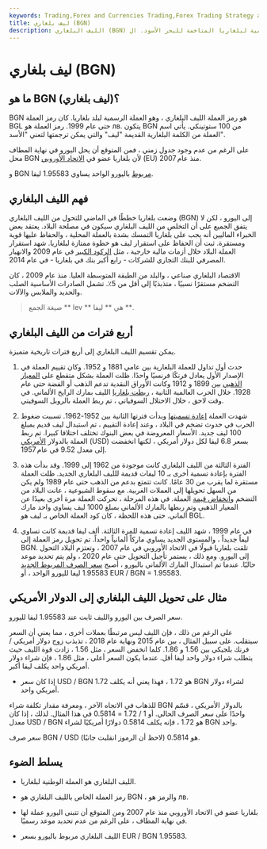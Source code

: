 ```yaml
---
keywords: Trading,Forex and Currencies Trading,Forex Trading Strategy and Education,Strategy and Education
title: ليف بلغاري (BGN)
description: الليف البلغاري (BGN) هو العملة الرسمية لبلغاريا المتاخمة للبحر الأسود. ال BGN مرتبط باليورو والذي سيحل في النهاية محل الليف.
---
```


# ليف بلغاري (BGN)
## ما هو BGN (ليف بلغاري)؟

BGN هو رمز العملة الليف البلغاري ، وهو العملة الرسمية لبلد بلغاريا. كان رمز العملة BGL حتى عام 1999. رمز العملة هو лв. يتكون BGN من 100 ستوتينكي. يأتي اسم العملة من الكلمة البلغارية القديمة "ليف" والتي يمكن ترجمتها لتعني "الأسد".

على الرغم من عدم وجود جدول زمني ، فمن المتوقع أن يحل اليورو في نهاية المطاف محل BGN لأن بلغاريا عضو في [الاتحاد الأوروبي](/europeanunion) (EU) منذ عام 2007.

و BGN [مربوط](/pegging) باليورو الواحد يساوي 1.95583 ليفا.

## فهم الليف البلغاري

وضعت بلغاريا خططًا في الماضي للتحول من الليف البلغاري (BGN) إلى اليورو ، لكن لا يتفق الجميع على أن التخلص من الليف البلغاري سيكون في مصلحة البلاد. يعتقد بعض الخبراء الماليين أنه يجب على بلغاريا التمسك بشدة بالعملة المحلية ، والحفاظ عليها قوية ومستقرة. ثبت أن الحفاظ على استقرار ليف هو خطوة ممتازة لبلغاريا. شهد استقرار العملة البلاد خلال أزمات مالية خارجية ، مثل [الركود الكبير](/great-recession) في عام 2009 والانهيار المصرفي للبنك التجاري للشركات - رابع أكبر بنك في بلغاريا - في عام 2014.

الاقتصاد البلغاري صناعي ، والبلد من الطبقة المتوسطة العليا. منذ عام 2009 ، كان التضخم مستقرًا نسبيًا ، متذبذبًا إلى أقل من 5٪. تشمل الصادرات الأساسية الصلب والحديد والملابس والآلات.

> صيغة الجمع ** lev ** هي ** ليفا **.

>

## أربع فترات من الليف البلغاري

يمكن تقسيم الليف البلغاري إلى أربع فترات تاريخية متميزة.

1. حدث أول تداول للعملة البلغارية بين عامي 1881 و 1952. وكان تقييم العملة في الإصدار الأول يعادل فرنكًا فرنسيًا واحدًا. ظلت العملة بشكل متقطع على [المعيار الذهبي](/goldstandard) بين 1899 و 1912 وكانت الأوراق النقدية تدعم الذهب أو الفضة حتى عام 1928. خلال الحرب العالمية الثانية ، [ربطت بلغاريا](/pegging) الليف بمارك الرايخ الألماني. في وقت لاحق ، خلال الاحتلال السوفياتي ، تم ربط العملة بالروبل السوفيتي.

1. شهدت العملة [إعادة تسميتها](/redenomination) وبدأت فترتها الثانية بين 1952-1962. تسببت ضغوط الحرب في حدوث تضخم في البلاد ، وعند إعادة التقييم ، تم استبدال ليف قديم بمبلغ 100 ليف جديد. الأسعار المعروضة في بعض البنوك تختلف اختلافا كبيرا. تم ربط العملة بالدولار [الأمريكي](/usd-united-states-dollar) (USD) بسعر 6.8 ليفا لكل دولار أمريكي ، لكنها انخفضت إلى معدل 9.52 في عام 1957.

1. الفترة الثالثة من الليف البلغاري كانت موجودة من 1962 إلى 1999. وقد بدأت هذه الفترة بإعادة تسمية أخرى بـ 10 ليفات قديمة للليف البلغاري الجديد. ظلت العملة مستقرة لما يقرب من 30 عامًا. كانت تتمتع بدعم من الذهب حتى عام 1989 ولم يكن من السهل تحويلها إلى العملات الغربية. مع سقوط الشيوعية ، عانت البلاد من التضخم [وانخفاض قيمة](/devaluation) العملة. في هذه المرحلة ، تحركت العملة مرة أخرى بعيدًا عن المعيار الذهبي وتم ربطها بالمارك الألماني بمبلغ 1000 ليف يساوي واحد مارك ألماني. حتى هذه اللحظة ، كان كود العملة الخاص بـ ليف هو BGL.

1. في عام 1999 ، شهد الليف إعادة تسمية للمرة الثالثة. ألف ليفا قديمة كانت تساوي ليفاً جديداً ، والمستوى الجديد يساوي ماركاً ألمانياً واحداً. تم تحويل رمز العملة إلى BGN. تلقت بلغاريا قبولًا في الاتحاد الأوروبي في عام 2007 ، وتعتزم البلاد التحول إلى اليورو. ومع ذلك ، يستمر تأجيل التحويل حتى عام 2020 ، ولم يتم تحديد موعد حاليًا. عندما تم استبدال المارك الألماني باليورو ، أصبح [سعر الصرف المربوط الجديد](/exchangerate) 1.95583 ليفا لليورو الواحد ، أو EUR / BGN = 1.95583.

## مثال على تحويل الليف البلغاري إلى الدولار الأمريكي

سعر الصرف بين اليورو والليف ثابت عند 1.95583 ليفا لليورو.

على الرغم من ذلك ، فإن الليف ليس مرتبطًا بعملات أخرى ، مما يعني أن السعر سيتقلب. على سبيل المثال ، بين عام 2015 ونهاية عام 2018 ، تذبذب زوج دولار أمريكي / فرنك بلجيكي بين 1.56 و 1.86. كلما انخفض السعر ، مثل 1.56 ، زادت قوة الليف حيث يتطلب شراء دولار واحد ليفا أقل. عندما يكون السعر أعلى ، مثل 1.86 ، فإن شراء دولار أمريكي واحد يكلف ليفا أكبر.

- إذا كان سعر USD / BGN هو 1.72 ، فهذا يعني أنه يكلف 1.72 BGN لشراء دولار أمريكي واحد.

للذهاب في الاتجاه الآخر ، ومعرفة مقدار تكلفة شراء BGN بالدولار الأمريكي ، قسّم واحدًا على سعر الصرف الحالي. أو 1 / 1.72 = 0.5814 في هذا المثال. لذلك ، إذا كان معدل USD / BGN هو 1.72 ، فإنه يكلف 0.5814 دولارًا أمريكيًا لشراء BGN واحد.

سعر صرف BGN / USD هو 0.5814 (لاحظ أن الرموز انقلبت جانبًا).

## يسلط الضوء

- الليف البلغاري هو العملة الوطنية لبلغاريا.

- رمز العملة الخاص بالليف البلغاري هو BGN ، والرمز هو лв.

- بلغاريا عضو في الاتحاد الأوروبي منذ عام 2007 ومن المتوقع أن تتبنى اليورو عملة لها في نهاية المطاف ، على الرغم من عدم تحديد موعد رسميًا.

- الليف البلغاري مربوط باليورو بسعر EUR / BGN 1.95583.

